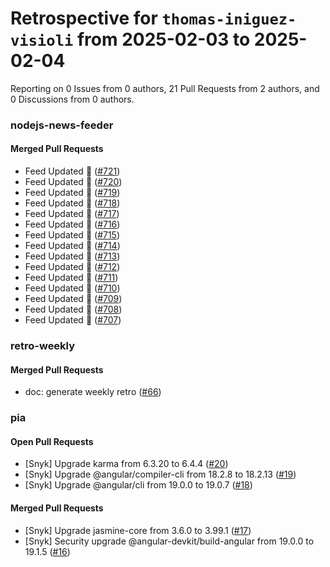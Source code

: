 # Retrospective for `thomas-iniguez-visioli` from 2025-02-03 to 2025-02-04

Reporting on 0 Issues from 0 authors, 21 Pull Requests from 2 authors, and 0 Discussions from 0 authors.


### nodejs-news-feeder

#### Merged Pull Requests

- Feed Updated 🍿 ([#721](https://github.com/thomas-iniguez-visioli/nodejs-news-feeder/pull/721))
- Feed Updated 🍿 ([#720](https://github.com/thomas-iniguez-visioli/nodejs-news-feeder/pull/720))
- Feed Updated 🍿 ([#719](https://github.com/thomas-iniguez-visioli/nodejs-news-feeder/pull/719))
- Feed Updated 🍿 ([#718](https://github.com/thomas-iniguez-visioli/nodejs-news-feeder/pull/718))
- Feed Updated 🍿 ([#717](https://github.com/thomas-iniguez-visioli/nodejs-news-feeder/pull/717))
- Feed Updated 🍿 ([#716](https://github.com/thomas-iniguez-visioli/nodejs-news-feeder/pull/716))
- Feed Updated 🍿 ([#715](https://github.com/thomas-iniguez-visioli/nodejs-news-feeder/pull/715))
- Feed Updated 🍿 ([#714](https://github.com/thomas-iniguez-visioli/nodejs-news-feeder/pull/714))
- Feed Updated 🍿 ([#713](https://github.com/thomas-iniguez-visioli/nodejs-news-feeder/pull/713))
- Feed Updated 🍿 ([#712](https://github.com/thomas-iniguez-visioli/nodejs-news-feeder/pull/712))
- Feed Updated 🍿 ([#711](https://github.com/thomas-iniguez-visioli/nodejs-news-feeder/pull/711))
- Feed Updated 🍿 ([#710](https://github.com/thomas-iniguez-visioli/nodejs-news-feeder/pull/710))
- Feed Updated 🍿 ([#709](https://github.com/thomas-iniguez-visioli/nodejs-news-feeder/pull/709))
- Feed Updated 🍿 ([#708](https://github.com/thomas-iniguez-visioli/nodejs-news-feeder/pull/708))
- Feed Updated 🍿 ([#707](https://github.com/thomas-iniguez-visioli/nodejs-news-feeder/pull/707))

### retro-weekly

#### Merged Pull Requests

- doc: generate weekly retro ([#66](https://github.com/thomas-iniguez-visioli/retro-weekly/pull/66))

### pia

#### Open Pull Requests

- [Snyk] Upgrade karma from 6.3.20 to 6.4.4 ([#20](https://github.com/thomas-iniguez-visioli/pia/pull/20))
- [Snyk] Upgrade @angular/compiler-cli from 18.2.8 to 18.2.13 ([#19](https://github.com/thomas-iniguez-visioli/pia/pull/19))
- [Snyk] Upgrade @angular/cli from 19.0.0 to 19.0.7 ([#18](https://github.com/thomas-iniguez-visioli/pia/pull/18))

#### Merged Pull Requests

- [Snyk] Upgrade jasmine-core from 3.6.0 to 3.99.1 ([#17](https://github.com/thomas-iniguez-visioli/pia/pull/17))
- [Snyk] Security upgrade @angular-devkit/build-angular from 19.0.0 to 19.1.5 ([#16](https://github.com/thomas-iniguez-visioli/pia/pull/16))